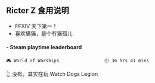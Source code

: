 ## Ricter Z 食用说明
- FFXIV 天下第一！
- 喜欢猫猫，是个冇猫孤儿

<!-- steam-box start -->
#### - Steam playtime leaderboard
```text
🎮 World of Warships                 🕘 36 hrs 41 mins
```
<!-- Powered by https://github.com/YouEclipse/steam-box . -->
<!-- steam-box end -->
👆 没有，其实在玩 Watch Dogs Legion
